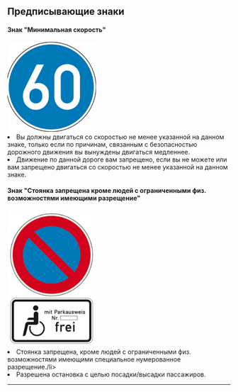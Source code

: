 ## Предписывающие знаки

#### Знак "Минимальная скорость"

<img src="/img/sign/min_speed.png" alt="min speed sign" width="200"/>

<li>Вы должны двигаться со скоростью не менее указанной на данном знаке, только если по причинам, связанным с безопасностью дорожного движения вы вынуждены двигаться медленнее.</li>
<li>Движение по данной дороге вам запрещено, если вы не можете или вам запрещено двигаться со скоростью не менее указанной на данном знаке.</li>

#### Знак "Стоянка запрещена кроме людей с ограниченными физ. возможностями имеющими разрещение" 

<img src="/img/sign/disabled_parking.png" alt="min speed sign" width="200"/>

<li>Стоянка запрещена, кроме людей с ограниченными физ. возможностями имеющими специальное нумерованное разрещение./li>
<li>Разрешена остановка с целью посадки/высадки пассажиров.</li>

---